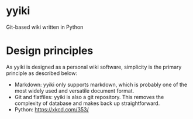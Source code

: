 # yyiki
Git-based wiki written in Python

# Design principles

As yyiki is designed as a personal wiki software, simplicity is the primary principle as described below:

- Markdown: yyiki only supports markdown, which is probably one of the most widely used and versatile document format. 
- Git and flatfiles: yyiki is also a git repository. This removes the complexity of database and makes back up straightforward. 
- Python: https://xkcd.com/353/


